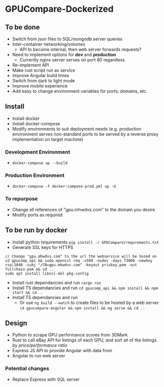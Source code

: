 # GPUCompare-Dockerized

## To be done

- Switch from json files to SQL/mongodb server queries
- Inter-container networking/volumes
	- API to become internal, then web server forwards requests?
- Need to implement options for **dev** and **production**
	- Currently nginx server serves on port 80 regardless
- Re-implement API
- Make rust script run as service
- Improve Angular build times
- Switch from dark to light mode
- Improve mobile experience
- Add easy to change environment variables for ports, domains, etc.

## Install

- Install docker
- Install docker-compose
- Modify environments to suit deployment needs (e.g. production environment serves non-standard ports to be served by a reverse proxy implementation on target machine)

### Development Environment
- `docker-compose up --build`

### Production Environment
- `docker-compose -f docker-compose-prod.yml up -d`

### To repurpose
- Change all references of "gpu.mhwdvs.com" to the domain you desire
- Modify ports as required

## To be run by docker

- Install python requirements
`pip install -r GPUCompare/requrements.txt`
- Generate SSL keys for HTTPS
```
// Change "gpu.mhwdvs.com" to the url the webservice will be hosed on
cd gpucomp_api && sudo openssl req -x509 -nodes -days 73000 -newkey rsa:2048 -subj "/CN=gpu.mhwdvs.com" -keyout privkey.pem -out fullchain.pem && cd ..
sudo apt install libssl-del pkg-config
```
- Install rust dependancies and run
`cargo run`
- Install TS dependancies and run
`cd gpucomp_api && npm install && npm start && cd ..`
- Install TS dependancies and run
	- Or use `ng build --watch` to create files to be hosted by a web server
`cd gpucompare-angular && npm install && ng serve && cd ..`

## Design

- Python to scrape GPU performance scores from 3DMark
- Rust to call eBay API for listings of each GPU, and sort all of the listings by *price/performance ratio*
- Express JS API to provide Angular with data from 
- Angular to run web server

### Potential changes

- Replace Express with SQL server
